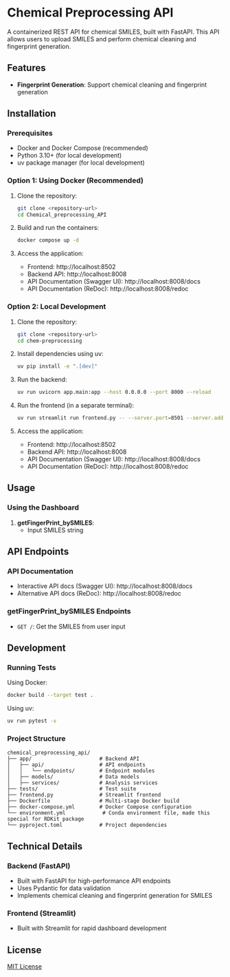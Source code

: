 # Chemical Preprocessing API

A containerized REST API for chemical SMILES, built with FastAPI. This API allows users to upload SMILES and perform chemical cleaning and fingerprint generation. 


## Features

- **Fingerprint Generation**: Support chemical cleaning and fingerprint generation

## Installation

### Prerequisites

- Docker and Docker Compose (recommended)
- Python 3.10+ (for local development)
- uv package manager (for local development)

### Option 1: Using Docker (Recommended)

1. Clone the repository:
   ```bash
   git clone <repository-url>
   cd Chemical_preprocessing_API
   ```

2. Build and run the containers:
   ```bash
   docker compose up -d
   ```

3. Access the application:
   - Frontend: http://localhost:8502
   - Backend API: http://localhost:8008
   - API Documentation (Swagger UI): http://localhost:8008/docs
   - API Documentation (ReDoc): http://localhost:8008/redoc

### Option 2: Local Development

1. Clone the repository:
   ```bash
   git clone <repository-url>
   cd chem-preprocessing
   ```

2. Install dependencies using uv:
   ```bash
   uv pip install -e ".[dev]"
   ```

3. Run the backend:
   ```bash
   uv run uvicorn app.main:app --host 0.0.0.0 --port 8000 --reload
   ```

4. Run the frontend (in a separate terminal):
   ```bash
   uv run streamlit run frontend.py -- --server.port=8501 --server.address=0.0.0.0
   ```

5. Access the application:
   - Frontend: http://localhost:8502
   - Backend API: http://localhost:8008
   - API Documentation (Swagger UI): http://localhost:8008/docs
   - API Documentation (ReDoc): http://localhost:8008/redoc

## Usage

### Using the Dashboard

1. **getFingerPrint_bySMILES**:
   - Input SMILES string

## API Endpoints

### API Documentation
- Interactive API docs (Swagger UI): http://localhost:8008/docs
- Alternative API docs (ReDoc): http://localhost:8008/redoc

### getFingerPrint_bySMILES Endpoints
- `GET /`: Get the SMILES from user input


## Development

### Running Tests

Using Docker:
```bash
docker build --target test .
```

Using uv:
```bash
uv run pytest -v
```

### Project Structure

```
chemical_preprocessing_api/
├── app/                      # Backend API
│   ├── api/                  # API endpoints
│   │   └── endpoints/        # Endpoint modules
│   ├── models/               # Data models
│   ├── services/             # Analysis services
├── tests/                    # Test suite
├── frontend.py               # Streamlit frontend
├── Dockerfile                # Multi-stage Docker build
├── docker-compose.yml        # Docker Compose configuration
└── environment.yml            # Conda environment file, made this special for RDKit package
└── pyproject.toml            # Project dependencies
```

## Technical Details

### Backend (FastAPI)
- Built with FastAPI for high-performance API endpoints
- Uses Pydantic for data validation
- Implements chemical cleaning and fingerprint generation for SMILES

### Frontend (Streamlit)
- Built with Streamlit for rapid dashboard development


## License

[MIT License](LICENSE)
